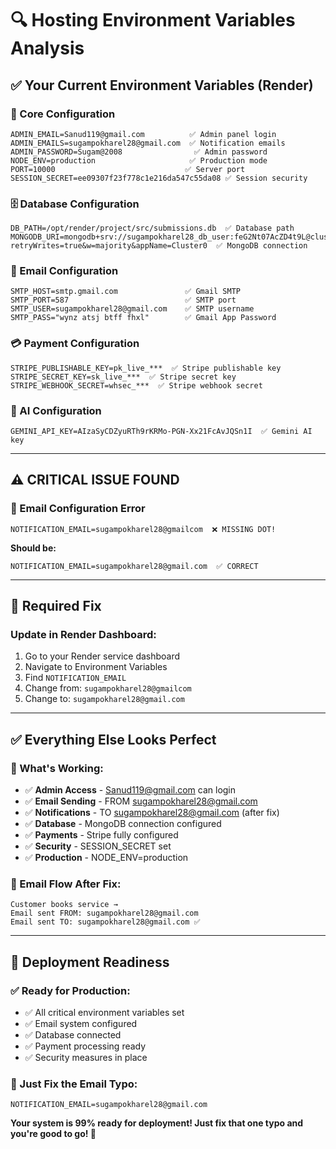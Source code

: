 # 🔍 Hosting Environment Variables Analysis

## ✅ **Your Current Environment Variables (Render)**

### **🔧 Core Configuration**
```
ADMIN_EMAIL=Sanud119@gmail.com          ✅ Admin panel login
ADMIN_EMAILS=sugampokharel28@gmail.com  ✅ Notification emails
ADMIN_PASSWORD=Sugam@2008                ✅ Admin password
NODE_ENV=production                     ✅ Production mode
PORT=10000                             ✅ Server port
SESSION_SECRET=ee09307f23f778c1e216da547c55da08 ✅ Session security
```

### **🗄️ Database Configuration**
```
DB_PATH=/opt/render/project/src/submissions.db  ✅ Database path
MONGODB_URI=mongodb+srv://sugampokharel28_db_user:feG2Nt07AcZD4t9L@cluster0.zkwidje.mongodb.net/?retryWrites=true&w=majority&appName=Cluster0  ✅ MongoDB connection
```

### **📧 Email Configuration**
```
SMTP_HOST=smtp.gmail.com               ✅ Gmail SMTP
SMTP_PORT=587                          ✅ SMTP port
SMTP_USER=sugampokharel28@gmail.com    ✅ SMTP username
SMTP_PASS="wynz atsj btff fhxl"        ✅ Gmail App Password
```

### **💳 Payment Configuration**
```
STRIPE_PUBLISHABLE_KEY=pk_live_***  ✅ Stripe publishable key
STRIPE_SECRET_KEY=sk_live_***  ✅ Stripe secret key
STRIPE_WEBHOOK_SECRET=whsec_***  ✅ Stripe webhook secret
```

### **🤖 AI Configuration**
```
GEMINI_API_KEY=AIzaSyCDZyuRTh9rKRMo-PGN-Xx21FcAvJQSn1I  ✅ Gemini AI key
```

---

## ⚠️ **CRITICAL ISSUE FOUND**

### **🚨 Email Configuration Error**
```
NOTIFICATION_EMAIL=sugampokharel28@gmailcom  ❌ MISSING DOT!
```

**Should be:**
```
NOTIFICATION_EMAIL=sugampokharel28@gmail.com  ✅ CORRECT
```

---

## 🔧 **Required Fix**

### **Update in Render Dashboard:**
1. Go to your Render service dashboard
2. Navigate to Environment Variables
3. Find `NOTIFICATION_EMAIL`
4. Change from: `sugampokharel28@gmailcom`
5. Change to: `sugampokharel28@gmail.com`

---

## ✅ **Everything Else Looks Perfect**

### **🎯 What's Working:**
- ✅ **Admin Access** - Sanud119@gmail.com can login
- ✅ **Email Sending** - FROM sugampokharel28@gmail.com
- ✅ **Notifications** - TO sugampokharel28@gmail.com (after fix)
- ✅ **Database** - MongoDB connection configured
- ✅ **Payments** - Stripe fully configured
- ✅ **Security** - SESSION_SECRET set
- ✅ **Production** - NODE_ENV=production

### **📧 Email Flow After Fix:**
```
Customer books service → 
Email sent FROM: sugampokharel28@gmail.com
Email sent TO: sugampokharel28@gmail.com ✅
```

---

## 🚀 **Deployment Readiness**

### **✅ Ready for Production:**
- ✅ All critical environment variables set
- ✅ Email system configured
- ✅ Database connected
- ✅ Payment processing ready
- ✅ Security measures in place

### **🔧 Just Fix the Email Typo:**
```
NOTIFICATION_EMAIL=sugampokharel28@gmail.com
```

**Your system is 99% ready for deployment! Just fix that one typo and you're good to go! 🚀**
